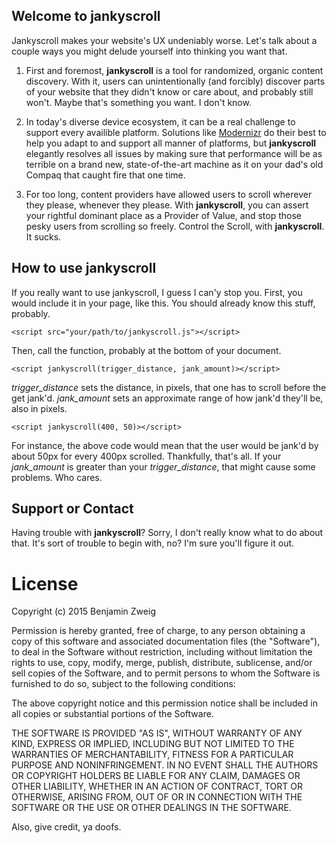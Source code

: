 ## [<span class="octicon octicon-link"></span>](#welcome-to-github-pages)Welcome to **jankyscroll**

Jankyscroll makes your website's UX undeniably worse. Let's talk about a couple ways you might delude yourself into thinking you want that.

1.  First and foremost, **jankyscroll** is a tool for randomized, organic content discovery. With it, users can unintentionally (and forcibly) discover parts of your website that they didn't know or care about, and probably still won't. Maybe that's something you want. I don't know.

2.  In today's diverse device ecosystem, it can be a real challenge to support every availible platform. Solutions like [Modernizr](http://modernizr.com/) do their best to help you adapt to and support all manner of platforms, but **jankyscroll** elegantly resolves all issues by making sure that performance will be as terrible on a brand new, state-of-the-art machine as it on your dad's old Compaq that caught fire that one time.

3.  For too long, content providers have allowed users to scroll wherever they please, whenever they please. With **jankyscroll**, you can assert your rightful dominant place as a Provider of Value, and stop those pesky users from scrolling so freely. Control the Scroll, with **jankyscroll**. It sucks.

## [<span class="octicon octicon-link"></span>](#how-to)How to use **jankyscroll**

If you really want to use jankyscroll, I guess I can'y stop you. First, you would include it in your page, like this. You should already know this stuff, probably.

    <script src="your/path/to/jankyscroll.js"></script>

Then, call the function, probably at the bottom of your document.

    <script jankyscroll(trigger_distance, jank_amount)></script>

_trigger_distance_ sets the distance, in pixels, that one has to scroll before the get jank'd. _jank_amount_ sets an approximate range of how jank'd they'll be, also in pixels.

    <script jankyscroll(400, 50)></script>

For instance, the above code would mean that the user would be jank'd by about 50px for every 400px scrolled. Thankfully, that's all. If your _jank_amount_ is greater than your _trigger_distance_, that might cause some problems. Who cares.

## [<span class="octicon octicon-link"></span>](#support-or-contact)Support or Contact

Having trouble with **jankyscroll**? Sorry, I don't really know what to do about that. It's sort of trouble to begin with, no? I'm sure you'll figure it out.
# License
Copyright (c) 2015 Benjamin Zweig

Permission is hereby granted, free of charge, to any person obtaining a copy of this software and associated documentation files (the "Software"), to deal in the Software without restriction, including without limitation the rights to use, copy, modify, merge, publish, distribute, sublicense, and/or sell copies of the Software, and to permit persons to whom the Software is furnished to do so, subject to the following conditions:

The above copyright notice and this permission notice shall be included in all copies or substantial portions of the Software.

THE SOFTWARE IS PROVIDED "AS IS", WITHOUT WARRANTY OF ANY KIND, EXPRESS OR IMPLIED, INCLUDING BUT NOT LIMITED TO THE WARRANTIES OF MERCHANTABILITY, FITNESS FOR A PARTICULAR PURPOSE AND NONINFRINGEMENT. IN NO EVENT SHALL THE AUTHORS OR COPYRIGHT HOLDERS BE LIABLE FOR ANY CLAIM, DAMAGES OR OTHER LIABILITY, WHETHER IN AN ACTION OF CONTRACT, TORT OR OTHERWISE, ARISING FROM, OUT OF OR IN CONNECTION WITH THE SOFTWARE OR THE USE OR OTHER DEALINGS IN THE SOFTWARE.

Also, give credit, ya doofs.
